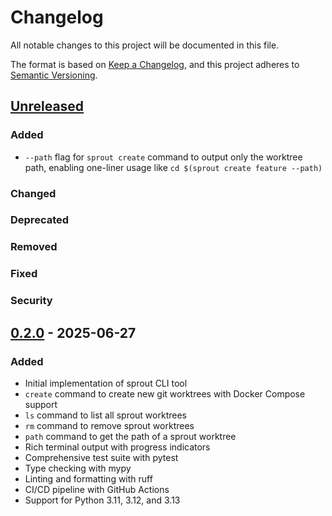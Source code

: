 # Changelog

All notable changes to this project will be documented in this file.

The format is based on [Keep a Changelog](https://keepachangelog.com/en/1.0.0/),
and this project adheres to [Semantic Versioning](https://semver.org/spec/v2.0.0.html).

## [Unreleased]

### Added
- `--path` flag for `sprout create` command to output only the worktree path, enabling one-liner usage like `cd $(sprout create feature --path)`

### Changed

### Deprecated

### Removed

### Fixed

### Security

## [0.2.0] - 2025-06-27

### Added
- Initial implementation of sprout CLI tool
- `create` command to create new git worktrees with Docker Compose support
- `ls` command to list all sprout worktrees
- `rm` command to remove sprout worktrees
- `path` command to get the path of a sprout worktree
- Rich terminal output with progress indicators
- Comprehensive test suite with pytest
- Type checking with mypy
- Linting and formatting with ruff
- CI/CD pipeline with GitHub Actions
- Support for Python 3.11, 3.12, and 3.13

[Unreleased]: https://github.com/SecDev-Lab/sprout/compare/v0.2.0...HEAD
[0.2.0]: https://github.com/SecDev-Lab/sprout/compare/v0.2.0...HEAD
